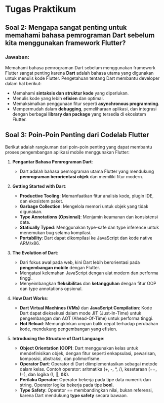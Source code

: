 # Tugas Praktikum

## Soal 2: Mengapa sangat penting untuk memahami bahasa pemrograman Dart sebelum kita menggunakan framework Flutter?

### Jawaban:
Memahami bahasa pemrograman Dart sebelum menggunakan framework Flutter sangat penting karena **Dart** adalah bahasa utama yang digunakan untuk menulis kode Flutter. Pengetahuan tentang Dart membantu developer dalam hal berikut:
- Memahami **sintaksis dan struktur kode** yang diperlukan.
- Menulis kode yang lebih **efisien** dan optimal.
- Memaksimalkan penggunaan fitur seperti **asynchronous programming**.
- Mempermudah dalam **debugging**, pemeliharaan aplikasi, dan integrasi dengan berbagai **library dan package** yang tersedia di ekosistem Flutter.

## Soal 3: Poin-Poin Penting dari Codelab Flutter

Berikut adalah rangkuman dari poin-poin penting yang dapat membantu proses pengembangan aplikasi mobile menggunakan Flutter:

1. **Pengantar Bahasa Pemrograman Dart**: 
   - Dart adalah bahasa pemrograman utama Flutter yang mendukung **pemrograman berorientasi objek** dan memiliki fitur modern.

2. **Getting Started with Dart**:
   - **Productive Tooling**: Memanfaatkan fitur analisis kode, plugin IDE, dan ekosistem paket.
   - **Garbage Collection**: Mengelola memori untuk objek yang tidak digunakan.
   - **Type Annotations (Opsional)**: Menjamin keamanan dan konsistensi data.
   - **Statically Typed**: Menggunakan type-safe dan type inference untuk menemukan bug selama kompilasi.
   - **Portability**: Dart dapat dikompilasi ke JavaScript dan kode native ARM/x86.

3. **The Evolution of Dart**:
   - Dari fokus awal pada web, kini Dart lebih berorientasi pada **pengembangan mobile** dengan Flutter.
   - Mengatasi kelemahan JavaScript dengan alat modern dan performa tinggi.
   - Menyeimbangkan **fleksibilitas** dan **ketangguhan** dengan fitur OOP dan type annotations opsional.

4. **How Dart Works**:
   - **Dart Virtual Machines (VMs)** dan **JavaScript Compilation**: Kode Dart dapat dieksekusi dalam mode JIT (Just-In-Time) untuk pengembangan dan AOT (Ahead-Of-Time) untuk performa tinggi.
   - **Hot Reload**: Memungkinkan umpan balik cepat terhadap perubahan kode, mendukung pengembangan yang efisien.

5. **Introducing the Structure of Dart Language**:
   - **Object Orientation (OOP)**: Dart menggunakan kelas untuk mendefinisikan objek, dengan fitur seperti enkapsulasi, pewarisan, komposisi, abstraksi, dan polimorfisme.
   - **Operator Dart**: Operator di Dart diimplementasikan sebagai metode dalam kelas. Contoh operator: aritmatika (+, -, *, /), kesetaraan (==, !=), dan logika (!, ||, &&).
   - **Perilaku Operator**: Operator bekerja pada tipe data numerik dan string. Operator logika bekerja pada tipe **bool**.
   - **Type Safety**: Operator == membandingkan nilai, bukan referensi, karena Dart mendukung **type safety** secara bawaan.
